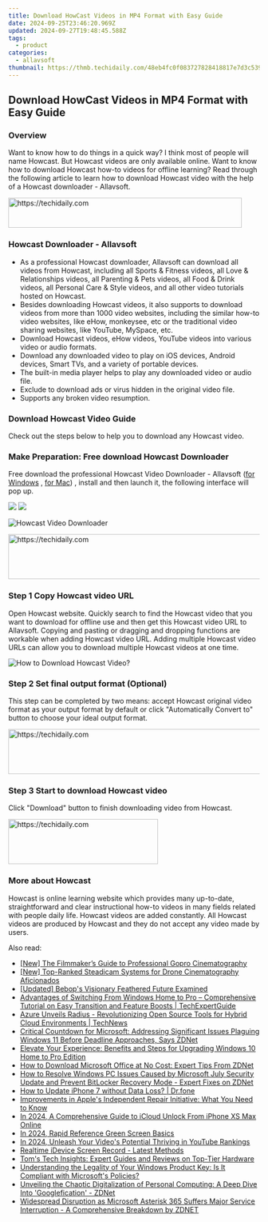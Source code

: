 ```yaml
---
title: Download HowCast Videos in MP4 Format with Easy Guide
date: 2024-09-25T23:46:20.969Z
updated: 2024-09-27T19:48:45.588Z
tags:
  - product
categories:
  - allavsoft
thumbnail: https://thmb.techidaily.com/48eb4fc0f083727828418817e7d3c53949a229ffb44504b07d25f967a878becd.png
---
```


## Download HowCast Videos in MP4 Format with Easy Guide

### Overview

Want to know how to do things in a quick way? I think most of people will name Howcast. But Howcast videos are only available online. Want to know how to download Howcast how-to videos for offline learning? Read through the following article to learn how to download Howcast video with the help of a Howcast downloader - Allavsoft.

<!-- affiliate ads begin -->
<a href="https://bluettius.sjv.io/c/5597632/2139122/17108" target="_top" id="2139122">
  <img src="//a.impactradius-go.com/display-ad/17108-2139122" border="0" alt="https://techidaily.com" width="468" height="60"/>
</a>
<img height="0" width="0" src="https://bluettius.sjv.io/i/5597632/2139122/17108" style="position:absolute;visibility:hidden;" border="0" />
<!-- affiliate ads end -->

### Howcast Downloader - Allavsoft

* As a professional Howcast downloader, Allavsoft can download all videos from Howcast, including all Sports & Fitness videos, all Love & Relationships videos, all Parenting & Pets videos, all Food & Drink videos, all Personal Care & Style videos, and all other video tutorials hosted on Howcast.
* Besides downloading Howcast videos, it also supports to download videos from more than 1000 video websites, including the similar how-to video websites, like eHow, monkeysee, etc or the traditional video sharing websites, like YouTube, MySpace, etc.
* Download Howcast videos, eHow videos, YouTube videos into various video or audio formats.
* Download any downloaded video to play on iOS devices, Android devices, Smart TVs, and a variety of portable devices.
* The built-in media player helps to play any downloaded video or audio file.
* Exclude to download ads or virus hidden in the original video file.
* Supports any broken video resumption.

### Download Howcast Video Guide

Check out the steps below to help you to download any Howcast video.

### Make Preparation: Free download Howcast Downloader

Free download the professional Howcast Video Downloader - Allavsoft ([for Windows](https://tools.techidaily.com/allavsoft/products/) , [for Mac](https://tools.techidaily.com/allavsoft/products/)) , install and then launch it, the following interface will pop up.

[![](https://www.allavsoft.com/how-to/../images/how-to/free-download-win.jpg)](https://tools.techidaily.com/allavsoft/products/) [![](https://www.allavsoft.com/how-to/../images/how-to/free-download-mac.jpg)](https://tools.techidaily.com/allavsoft/products/)

![Howcast Video Downloader](https://www.allavsoft.com/how-to/../images/allavsoft/screen-shot-600.jpg)

<!-- affiliate ads begin -->
<a href="https://aligracehair.sjv.io/c/5597632/2115951/19272" target="_top" id="2115951">
  <img src="//a.impactradius-go.com/display-ad/19272-2115951" border="0" alt="https://techidaily.com" width="728" height="90"/>
</a>
<img height="0" width="0" src="https://aligracehair.sjv.io/i/5597632/2115951/19272" style="position:absolute;visibility:hidden;" border="0" />
<!-- affiliate ads end -->

### Step 1 Copy Howcast video URL

Open Howcast website. Quickly search to find the Howcast video that you want to download for offline use and then get this Howcast video URL to Allavsoft. Copying and pasting or dragging and dropping functions are workable when adding Howcast video URL. Adding multiple Howcast video URLs can allow you to download multiple Howcast videos at one time.

![How to Download Howcast Video?](https://www.allavsoft.com/how-to/../images/how-to/download-rtmp-video/download-rtmp-video.jpg)

### Step 2 Set final output format (Optional)

This step can be completed by two means: accept Howcast original video format as your output format by default or click "Automatically Convert to" button to choose your ideal output format.

<!-- affiliate ads begin -->
<a href="https://dhgate.sjv.io/c/5597632/2106658/12108" target="_top" id="2106658">
  <img src="//a.impactradius-go.com/display-ad/12108-2106658" border="0" alt="https://techidaily.com" width="728" height="90"/>
</a>
<img height="0" width="0" src="https://dhgate.sjv.io/i/5597632/2106658/12108" style="position:absolute;visibility:hidden;" border="0" />
<!-- affiliate ads end -->

### Step 3 Start to download Howcast video

Click "Download" button to finish downloading video from Howcast.

<!-- affiliate ads begin -->
<a href="https://aligracehair.sjv.io/c/5597632/2080312/19272" target="_top" id="2080312">
  <img src="//a.impactradius-go.com/display-ad/19272-2080312" border="0" alt="https://techidaily.com" width="300" height="90"/>
</a>
<img height="0" width="0" src="https://aligracehair.sjv.io/i/5597632/2080312/19272" style="position:absolute;visibility:hidden;" border="0" />
<!-- affiliate ads end -->

### More about Howcast

Howcast is online learning website which provides many up-to-date, straightforward and clear instructional how-to videos in many fields related with people daily life. Howcast videos are added constantly. All Howcast videos are produced by Howcast and they do not accept any video made by users.

<ins class="adsbygoogle"
     style="display:block"
     data-ad-format="autorelaxed"
     data-ad-client="ca-pub-7571918770474297"
     data-ad-slot="1223367746"></ins>

<ins class="adsbygoogle"
     style="display:block"
     data-ad-client="ca-pub-7571918770474297"
     data-ad-slot="8358498916"
     data-ad-format="auto"
     data-full-width-responsive="true"></ins>

<span class="atpl-alsoreadstyle">Also read:</span>
<div><ul>
<li><a href="https://fox-access.techidaily.com/new-the-filmmakers-guide-to-professional-gopro-cinematography/"><u>[New] The Filmmaker’s Guide to Professional Gopro Cinematography</u></a></li>
<li><a href="https://some-approaches.techidaily.com/new-top-ranked-steadicam-systems-for-drone-cinematography-aficionados/"><u>[New] Top-Ranked Steadicam Systems for Drone Cinematography Aficionados</u></a></li>
<li><a href="https://extra-information.techidaily.com/updated-bebops-visionary-feathered-future-examined/"><u>[Updated] Bebop's Visionary Feathered Future Examined</u></a></li>
<li><a href="https://win-tips.techidaily.com/advantages-of-switching-from-windows-home-to-pro-comprehensive-tutorial-on-easy-transition-and-feature-boosts-techexpertguide/"><u>Advantages of Switching From Windows Home to Pro – Comprehensive Tutorial on Easy Transition and Feature Boosts | TechExpertGuide</u></a></li>
<li><a href="https://win-tips.techidaily.com/azure-unveils-radius-revolutionizing-open-source-tools-for-hybrid-cloud-environments-technews/"><u>Azure Unveils Radius - Revolutionizing Open Source Tools for Hybrid Cloud Environments | TechNews</u></a></li>
<li><a href="https://win-tips.techidaily.com/critical-countdown-for-microsoft-addressing-significant-issues-plaguing-windows-11-before-deadline-approaches-says-zdnet/"><u>Critical Countdown for Microsoft: Addressing Significant Issues Plaguing Windows 11 Before Deadline Approaches, Says ZDNet</u></a></li>
<li><a href="https://win-tips.techidaily.com/elevate-your-experience-benefits-and-steps-for-upgrading-windows-10-home-to-pro-edition/"><u>Elevate Your Experience: Benefits and Steps for Upgrading Windows 10 Home to Pro Edition</u></a></li>
<li><a href="https://win-tips.techidaily.com/how-to-download-microsoft-office-at-no-cost-expert-tips-from-zdnet/"><u>How to Download Microsoft Office at No Cost: Expert Tips From ZDNet</u></a></li>
<li><a href="https://win-tips.techidaily.com/how-to-resolve-windows-pc-issues-caused-by-microsoft-july-security-update-and-prevent-bitlocker-recovery-mode-expert-fixes-on-zdnet/"><u>How to Resolve Windows PC Issues Caused by Microsoft July Security Update and Prevent BitLocker Recovery Mode - Expert Fixes on ZDNet</u></a></li>
<li><a href="https://review-topics.techidaily.com/how-to-update-iphone-7-without-data-loss-drfone-by-drfone-ios-system-repair-ios-system-repair/"><u>How to Update iPhone 7 without Data Loss? | Dr.fone</u></a></li>
<li><a href="https://techno-recovery.techidaily.com/improvements-in-apples-independent-repair-initiative-what-you-need-to-know/"><u>Improvements in Apple's Independent Repair Initiative: What You Need to Know</u></a></li>
<li><a href="https://activate-lock.techidaily.com/in-2024-a-comprehensive-guide-to-icloud-unlock-from-iphone-xs-max-online-by-drfone-ios/"><u>In 2024, A Comprehensive Guide to iCloud Unlock From iPhone XS Max Online</u></a></li>
<li><a href="https://youtube-sure.techidaily.com/24-rapid-reference-green-screen-basics/"><u>In 2024, Rapid Reference Green Screen Basics</u></a></li>
<li><a href="https://fox-friendly.techidaily.com/in-2024-unleash-your-videos-potential-thriving-in-youtube-rankings/"><u>In 2024, Unleash Your Video's Potential Thriving in YouTube Rankings</u></a></li>
<li><a href="https://screen-video-capture.techidaily.com/realtime-idevice-screen-record-latest-methods/"><u>Realtime iDevice Screen Record - Latest Methods</u></a></li>
<li><a href="https://hardware-updates.techidaily.com/toms-tech-insights-expert-guides-and-reviews-on-top-tier-hardware/"><u>Tom's Tech Insights: Expert Guides and Reviews on Top-Tier Hardware</u></a></li>
<li><a href="https://win-tips.techidaily.com/understanding-the-legality-of-your-windows-product-key-is-it-compliant-with-microsofts-policies/"><u>Understanding the Legality of Your Windows Product Key: Is It Compliant with Microsoft's Policies?</u></a></li>
<li><a href="https://win-tips.techidaily.com/unveiling-the-chaotic-digitalization-of-personal-computing-a-deep-dive-into-googlefication-zdnet/"><u>Unveiling the Chaotic Digitalization of Personal Computing: A Deep Dive Into 'Googlefication' - ZDNet</u></a></li>
<li><a href="https://win-tips.techidaily.com/widespread-disruption-as-microsoft-asterisk-365-suffers-major-service-interruption-a-comprehensive-breakdown-by-zdnet/"><u>Widespread Disruption as Microsoft Asterisk 365 Suffers Major Service Interruption - A Comprehensive Breakdown by ZDNET</u></a></li>
</ul></div>

